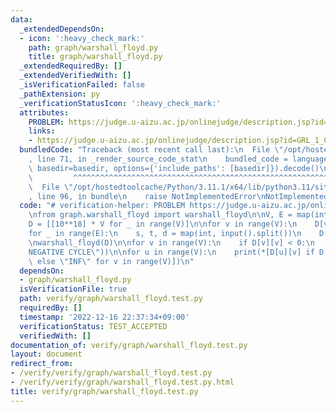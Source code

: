 ```yaml
---
data:
  _extendedDependsOn:
  - icon: ':heavy_check_mark:'
    path: graph/warshall_floyd.py
    title: graph/warshall_floyd.py
  _extendedRequiredBy: []
  _extendedVerifiedWith: []
  _isVerificationFailed: false
  _pathExtension: py
  _verificationStatusIcon: ':heavy_check_mark:'
  attributes:
    PROBLEM: https://judge.u-aizu.ac.jp/onlinejudge/description.jsp?id=GRL_1_C
    links:
    - https://judge.u-aizu.ac.jp/onlinejudge/description.jsp?id=GRL_1_C
  bundledCode: "Traceback (most recent call last):\n  File \"/opt/hostedtoolcache/Python/3.11.1/x64/lib/python3.11/site-packages/onlinejudge_verify/documentation/build.py\"\
    , line 71, in _render_source_code_stat\n    bundled_code = language.bundle(stat.path,\
    \ basedir=basedir, options={'include_paths': [basedir]}).decode()\n          \
    \         ^^^^^^^^^^^^^^^^^^^^^^^^^^^^^^^^^^^^^^^^^^^^^^^^^^^^^^^^^^^^^^^^^^^^^^^^^^^^^^^^^\n\
    \  File \"/opt/hostedtoolcache/Python/3.11.1/x64/lib/python3.11/site-packages/onlinejudge_verify/languages/python.py\"\
    , line 96, in bundle\n    raise NotImplementedError\nNotImplementedError\n"
  code: "# verification-helper: PROBLEM https://judge.u-aizu.ac.jp/onlinejudge/description.jsp?id=GRL_1_C\n\
    \nfrom graph.warshall_floyd import warshall_floyd\n\nV, E = map(int, input().split())\n\
    D = [[10**18] * V for _ in range(V)]\n\nfor v in range(V):\n    D[v][v] = 0\n\n\
    for _ in range(E):\n    s, t, d = map(int, input().split())\n    D[s][t] = d\n\
    \nwarshall_floyd(D)\n\nfor v in range(V):\n    if D[v][v] < 0:\n        exit(print(\"\
    NEGATIVE CYCLE\"))\n\nfor u in range(V):\n    print(*[D[u][v] if D[u][v] != 10**18\
    \ else \"INF\" for v in range(V)])\n"
  dependsOn:
  - graph/warshall_floyd.py
  isVerificationFile: true
  path: verify/graph/warshall_floyd.test.py
  requiredBy: []
  timestamp: '2022-12-16 22:37:34+09:00'
  verificationStatus: TEST_ACCEPTED
  verifiedWith: []
documentation_of: verify/graph/warshall_floyd.test.py
layout: document
redirect_from:
- /verify/verify/graph/warshall_floyd.test.py
- /verify/verify/graph/warshall_floyd.test.py.html
title: verify/graph/warshall_floyd.test.py
---
```


